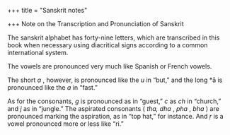 +++
title = "Sanskrit notes"

+++
Note on the Transcription and Pronunciation of Sanskrit

The sanskrit alphabet has forty-nine letters, which are transcribed in this book when necessary using diacritical signs according to a common international system. 

The vowels are pronounced very much like Spanish or French vowels. 

The short *a* , however, is pronounced like the *u* in “but,” and the long *ā is pronounced like the *a* in “fast.” 

As for the consonants, *g* is pronounced as in “guest,” *c* as *ch* in “church,” and *j* as in “jungle.” The aspirated consonants \( *tha, dha* , *pha* , *bha* \) are pronounced marking the aspiration, as in “top hat,” for instance. And *ṛ* is a vowel pronounced more or less like “ri.” 

